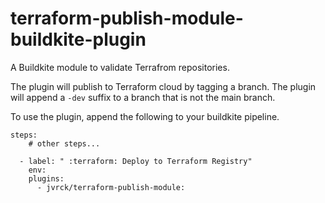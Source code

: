 # terraform-publish-module-buildkite-plugin

A Buildkite module to validate Terrafrom repositories. 

The plugin will publish to Terraform cloud by tagging a branch. The plugin will append a `-dev` suffix to a branch that is not the main branch.

To use the plugin, append the following to your buildkite pipeline.
```
steps:
    # other steps...

  - label: " :terraform: Deploy to Terraform Registry"
    env:
    plugins:
      - jvrck/terraform-publish-module:
```